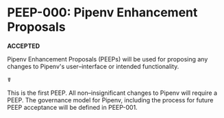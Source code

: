 # PEEP-000: Pipenv Enhancement Proposals

**ACCEPTED**

Pipenv Enhancement Proposals (PEEPs) will be used for proposing any changes to Pipenv's user–interface or intended functionality.

☤

This is the first PEEP. All non–insignificant changes to Pipenv will require a PEEP. The governance model for Pipenv, including the process for future PEEP acceptance will be defined in PEEP-001.
